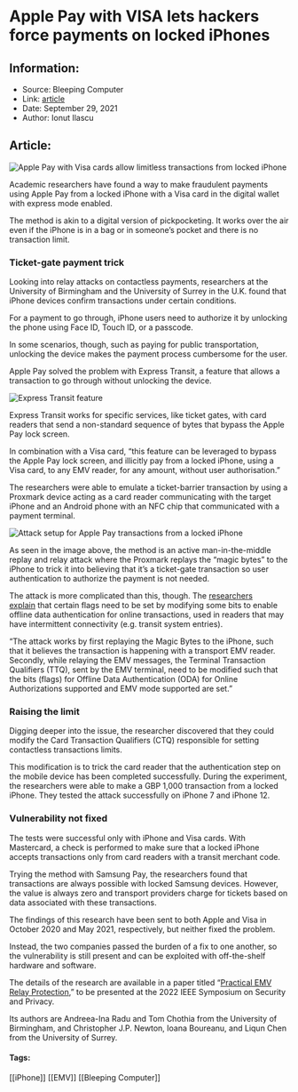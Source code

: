 # Apple Pay with VISA lets hackers force payments on locked iPhones
### 

## Information:
+ Source: Bleeping Computer
+ Link: [article](https://www.bleepingcomputer.com/news/security/apple-pay-with-visa-lets-hackers-force-payments-on-locked-iphones/)
+ Date: September 29, 2021
+ Author: Ionut Ilascu


## Article:
![Apple Pay with Visa cards allow limitless transactions from locked iPhone](https://www.bleepstatic.com/content/posts/2021/09/29/ApplePayVisaPay.jpg)


Academic researchers have found a way to make fraudulent payments using Apple Pay from a locked iPhone with a Visa card in the digital wallet with express mode enabled.


The method is akin to a digital version of pickpocketing. It works over the air even if the iPhone is in a bag or in someone’s pocket and there is no transaction limit.


### Ticket-gate payment trick


Looking into relay attacks on contactless payments, researchers at the University of Birmingham and the University of Surrey in the U.K. found that iPhone devices confirm transactions under certain conditions.


For a payment to go through, iPhone users need to authorize it by unlocking the phone using Face ID, Touch ID, or a passcode.


In some scenarios, though, such as paying for public transportation, unlocking the device makes the payment process cumbersome for the user.


Apple Pay solved the problem with Express Transit, a feature that allows a transaction to go through without unlocking the device.


![Express Transit feature](https://www.bleepstatic.com/images/news/u/1100723/2021/ExpressTransit.png)


Express Transit works for specific services, like ticket gates, with card readers that send a non-standard sequence of bytes that bypass the Apple Pay lock screen.


In combination with a Visa card, “this feature can be leveraged to bypass the Apple Pay lock screen, and illicitly pay from a locked iPhone, using a Visa card, to any EMV reader, for any amount, without user authorisation.”


The researchers were able to emulate a ticket-barrier transaction by using a Proxmark device acting as a card reader communicating with the target iPhone and an Android phone with an NFC chip that communicated with a payment terminal.


![Attack setup for Apple Pay transactions from a locked iPhone](https://www.bleepstatic.com/images/news/u/1100723/2021/setup_apple.png)


As seen in the image above, the method is an active man-in-the-middle replay and relay attack where the Proxmark replays the “magic bytes” to the iPhone to trick it into believing that it’s a ticket-gate transaction so user authentication to authorize the payment is not needed.


The attack is more complicated than this, though. The [researchers explain](https://practical_emv.gitlab.io/) that certain flags need to be set by modifying some bits to enable offline data authentication for online transactions, used in readers that may have intermittent connectivity (e.g. transit system entries).



“The attack works by first replaying the Magic Bytes to the iPhone, such that it believes the transaction is happening with a transport EMV reader. Secondly, while relaying the EMV messages, the Terminal Transaction Qualifiers (TTQ), sent by the EMV terminal, need to be modified such that the bits (flags) for Offline Data Authentication (ODA) for Online Authorizations supported and EMV mode supported are set.”



### Raising the limit


Digging deeper into the issue, the researcher discovered that they could modify the Card Transaction Qualifiers (CTQ) responsible for setting contactless transactions limits.


This modification is to trick the card reader that the authentication step on the mobile device has been completed successfully. During the experiment, the researchers were able to make a GBP 1,000 transaction from a locked iPhone. They tested the attack successfully on iPhone 7 and iPhone 12.



### Vulnerability not fixed


The tests were successful only with iPhone and Visa cards. With Mastercard, a check is performed to make sure that a locked iPhone accepts transactions only from card readers with a transit merchant code.


Trying the method with Samsung Pay, the researchers found that transactions are always possible with locked Samsung devices. However, the value is always zero and transport providers charge for tickets based on data associated with these transactions.


The findings of this research have been sent to both Apple and Visa in October 2020 and May 2021, respectively, but neither fixed the problem.


Instead, the two companies passed the burden of a fix to one another, so the vulnerability is still present and can be exploited with off-the-shelf hardware and software.


The details of the research are available in a paper titled “[Practical EMV Relay Protection](https://practical_emv.gitlab.io/assets/practical_emv_rp.pdf),” to be presented at the 2022 IEEE Symposium on Security and Privacy.


Its authors are Andreea-Ina Radu and Tom Chothia from the University of Birmingham, and Christopher J.P. Newton, Ioana Boureanu, and Liqun Chen from the University of Surrey.




#### Tags:
[[iPhone]] [[EMV]] [[Bleeping Computer]]
